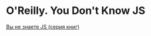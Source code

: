 # O'Reilly. You Don't Know JS

[Вы не знаете JS (серия книг)](https://github.com/azat-io/you-dont-know-js-ru)
